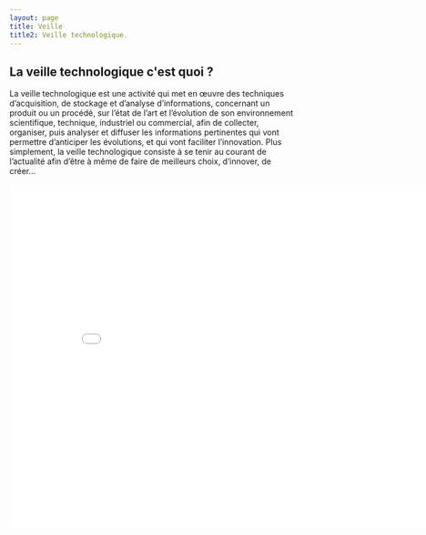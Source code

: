 ```yaml
---
layout: page
title: Veille
title2: Veille technologique.
---
```

## La veille technologique c'est quoi ?

La veille technologique est une activité qui met en œuvre des techniques d’acquisition, de stockage et d’analyse d’informations, concernant un produit ou un procédé, sur l’état de l’art et l’évolution de son environnement scientifique, technique, industriel ou commercial, afin de collecter, organiser, puis analyser et diffuser les informations pertinentes qui vont permettre d’anticiper les évolutions, et qui vont faciliter l’innovation.
Plus simplement, la veille technologique consiste à se tenir au courant de l’actualité afin d’être à même de faire de meilleurs choix, d’innover, de créer…

<iframe src="//www.pearltrees.com/oliviermj?embed=2&d=201706021353" width="853" height="604" style="border:0px;" allowtransparency="true"></iframe>
